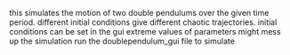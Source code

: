 this simulates the motion of two double pendulums over the given time period.
different initial conditions give different chaotic trajectories.
initial conditions can be set in the gui
extreme values of parameters might mess up the simulation
run the doublependulum_gui file to simulate
